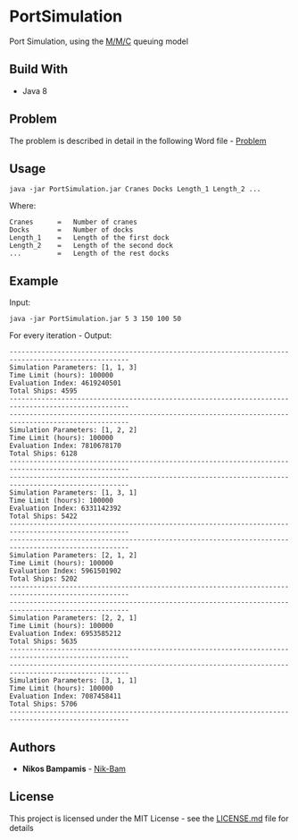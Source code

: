 # PortSimulation

Port Simulation, using the [M/M/C](https://en.wikipedia.org/wiki/M/M/c_queue) queuing model

## Build With

* Java 8

## Problem

The problem is described in detail in the following Word file - [Problem](Problem.docx)

## Usage

```
java -jar PortSimulation.jar Cranes Docks Length_1 Length_2 ...
```

Where:

```
Cranes      =   Number of cranes
Docks       =   Number of docks
Length_1    =   Length of the first dock
Length_2    =   Length of the second dock
...         =   Length of the rest docks
```

## Example

Input:

```
java -jar PortSimulation.jar 5 3 150 100 50
```

For every iteration - Output:

```
----------------------------------------------------------------------------------------------------
Simulation Parameters: [1, 1, 3]
Time Limit (hours): 100000
Evaluation Index: 4619240501
Total Ships: 4595
----------------------------------------------------------------------------------------------------
----------------------------------------------------------------------------------------------------
Simulation Parameters: [1, 2, 2]
Time Limit (hours): 100000
Evaluation Index: 7810678170
Total Ships: 6128
----------------------------------------------------------------------------------------------------
----------------------------------------------------------------------------------------------------
Simulation Parameters: [1, 3, 1]
Time Limit (hours): 100000
Evaluation Index: 6331142392
Total Ships: 5422
----------------------------------------------------------------------------------------------------
----------------------------------------------------------------------------------------------------
Simulation Parameters: [2, 1, 2]
Time Limit (hours): 100000
Evaluation Index: 5961501902
Total Ships: 5202
----------------------------------------------------------------------------------------------------
----------------------------------------------------------------------------------------------------
Simulation Parameters: [2, 2, 1]
Time Limit (hours): 100000
Evaluation Index: 6953585212
Total Ships: 5635
----------------------------------------------------------------------------------------------------
----------------------------------------------------------------------------------------------------
Simulation Parameters: [3, 1, 1]
Time Limit (hours): 100000
Evaluation Index: 7087458411
Total Ships: 5706
----------------------------------------------------------------------------------------------------
```

## Authors

* **Nikos Bampamis** - [Nik-Bam](https://github.com/Nik-Bam)

## License

This project is licensed under the MIT License - see the [LICENSE.md](LICENSE.md) file for details
